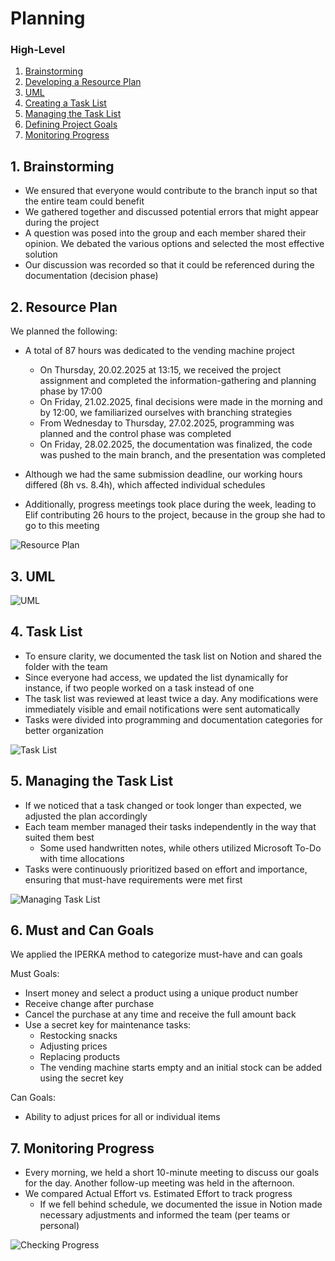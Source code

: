 # Planning

### High-Level 
1. [Brainstorming](https://github.com/Coding-Bz/BLJ2025_AA_Eli_Abi_Luk/blob/main/01_documentation/02_plan/plan.md#1-brainstorming)
2. [Developing a Resource Plan](https://github.com/Coding-Bz/BLJ2025_AA_Eli_Abi_Luk/blob/main/01_documentation/02_plan/plan.md#2-resource-plan)
3. [UML]()
4. [Creating a Task List](https://github.com/Coding-Bz/BLJ2025_AA_Eli_Abi_Luk/blob/main/01_documentation/02_plan/plan.md#3-task-list)
5. [Managing the Task List](https://github.com/Coding-Bz/BLJ2025_AA_Eli_Abi_Luk/blob/main/01_documentation/02_plan/plan.md#4-managing-the-task-list)
6. [Defining Project Goals](https://github.com/Coding-Bz/BLJ2025_AA_Eli_Abi_Luk/blob/main/01_documentation/02_plan/plan.md#5-must-and-can-goals)
7. [Monitoring Progress](https://github.com/Coding-Bz/BLJ2025_AA_Eli_Abi_Luk/blob/main/01_documentation/02_plan/plan.md#6-monitoring-progress)

## 1. Brainstorming
* We ensured that everyone would contribute to the branch input so that the entire team could benefit
* We gathered together and discussed potential errors that might appear during the project
* A question was posed into the group and each member shared their opinion. We debated the various options and selected the most effective solution
* Our discussion was recorded so that it could be referenced during the documentation (decision phase)

## 2. Resource Plan
We planned the following:
* A total of 87 hours was dedicated to the vending machine project
  * On Thursday, 20.02.2025 at 13:15, we received the project assignment and completed the information-gathering and planning phase by 17:00
  * On Friday, 21.02.2025, final decisions were made in the morning and by 12:00, we familiarized ourselves with branching strategies
  * From Wednesday to Thursday, 27.02.2025, programming was planned and the control phase was completed
  * On Friday, 28.02.2025, the documentation was finalized, the code was pushed to the main branch, and the presentation was completed

* Although we had the same submission deadline, our working hours differed (8h vs. 8.4h), which affected individual schedules
* Additionally, progress meetings took place during the week, leading to Elif contributing 26 hours to the project, because in the group she had to go to this meeting

![Resource Plan](https://github.com/Coding-Bz/BLJ2025_AA_Eli_Abi_Luk/blob/main/02_attachments/01_images/ResourcePlan_planning.png)

## 3. UML

![UML](https://github.com/Coding-Bz/BLJ2025_AA_Eli_Abi_Luk/blob/main/02_attachments/01_images/UML.png)

## 4. Task List
* To ensure clarity, we documented the task list on Notion and shared the folder with the team
* Since everyone had access, we updated the list dynamically for instance, if two people worked on a task instead of one
* The task list was reviewed at least twice a day. Any modifications were immediately visible and email notifications were sent automatically
* Tasks were divided into programming and documentation categories for better organization

![Task List](https://github.com/Coding-Bz/BLJ2025_AA_Eli_Abi_Luk/blob/main/02_attachments/01_images/AA_TaskList_Notion_planning.png)

## 5. Managing the Task List
* If we noticed that a task changed or took longer than expected, we adjusted the plan accordingly
* Each team member managed their tasks independently in the way that suited them best
  * Some used handwritten notes, while others utilized Microsoft To-Do with time allocations
* Tasks were continuously prioritized based on effort and importance, ensuring that must-have requirements were met first

![Managing Task List](https://github.com/Coding-Bz/BLJ2025_AA_Eli_Abi_Luk/blob/main/02_attachments/01_images/AA_ManageTaskList.png)

## 6. Must and Can Goals
We applied the IPERKA method to categorize must-have and can goals

Must Goals:
* Insert money and select a product using a unique product number
* Receive change after purchase
* Cancel the purchase at any time and receive the full amount back
* Use a secret key for maintenance tasks:
  * Restocking snacks
  * Adjusting prices
  * Replacing products
  * The vending machine starts empty and an initial stock can be added using the secret key

Can Goals:
* Ability to adjust prices for all or individual items

## 7. Monitoring Progress
* Every morning, we held a short 10-minute meeting to discuss our goals for the day. Another follow-up meeting was held in the afternoon.
* We compared Actual Effort vs. Estimated Effort to track progress
  * If we fell behind schedule, we documented the issue in Notion made necessary adjustments and informed the team (per teams or personal)

![Checking Progress](https://github.com/Coding-Bz/BLJ2025_AA_Eli_Abi_Luk/blob/main/02_attachments/01_images/AA_ProgresNotion_planning.png)

